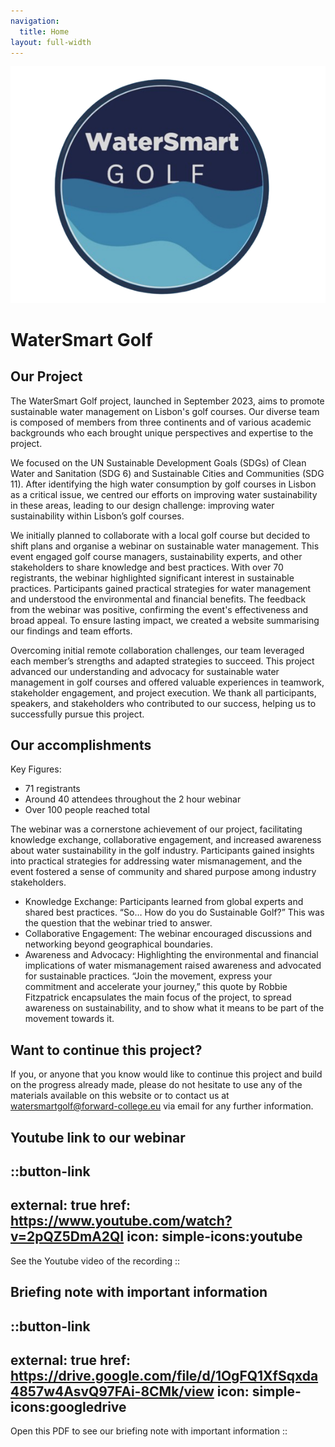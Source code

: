 ```yaml
---
navigation:
  title: Home
layout: full-width
---
```


![Content Wind](https://raw.githubusercontent.com/Iva5858/watersmartgolf/main/public/drawing.png?)


# WaterSmart Golf

## Our Project

The WaterSmart Golf project, launched in September 2023, aims to promote sustainable water management on Lisbon's golf courses. Our diverse team is composed of members from three continents and of various academic backgrounds who each brought unique perspectives and expertise to the project.

We focused on the UN Sustainable Development Goals (SDGs) of Clean Water and Sanitation (SDG 6) and Sustainable Cities and Communities (SDG 11). After identifying the high water consumption by golf courses in Lisbon as a critical issue, we centred our efforts on improving water sustainability in these areas, leading to our design challenge: improving water sustainability within Lisbon’s golf courses.

We initially planned to collaborate with a local golf course but decided to shift plans and organise a webinar on sustainable water management. This event engaged golf course managers, sustainability experts, and other stakeholders to share knowledge and best practices. With over 70 registrants, the webinar highlighted significant interest in sustainable practices. Participants gained practical strategies for water management and understood the environmental and financial benefits.
The feedback from the webinar was positive, confirming the event's effectiveness and broad appeal. To ensure lasting impact, we created a website summarising our findings and team efforts. 

Overcoming initial remote collaboration challenges, our team leveraged each member’s strengths and adapted strategies to succeed. This project advanced our understanding and advocacy for sustainable water management in golf courses and offered valuable experiences in teamwork, stakeholder engagement, and project execution. We thank all participants, speakers, and stakeholders who contributed to our success, helping us to successfully pursue this project. 


## Our accomplishments

Key Figures:
- 71 registrants
- Around 40 attendees throughout the 2 hour webinar
- Over 100 people reached total

The webinar was a cornerstone achievement of our project, facilitating knowledge exchange, collaborative engagement, and increased awareness about water sustainability in the golf industry. Participants gained insights into practical strategies for addressing water mismanagement, and the event fostered a sense of community and shared purpose among industry stakeholders. 

- Knowledge Exchange: Participants learned from global experts and shared best practices. “So… How do you do Sustainable Golf?” This was the question that the webinar tried to answer. 
- Collaborative Engagement: The webinar encouraged discussions and networking beyond geographical boundaries.
- Awareness and Advocacy: Highlighting the environmental and financial implications of water mismanagement raised awareness and advocated for sustainable practices. “Join the movement, express your commitment and accelerate your journey,” this quote by Robbie Fitzpatrick encapsulates the main focus of the project, to spread awareness on sustainability, and to show what it means to be part of the movement towards it. 




## Want to continue this project?

If you, or anyone that you know would like to continue this project and build on the progress already made, please do not hesitate to use any of the materials available on this website or to contact us at watersmartgolf@forward-college.eu via email for any further information.

## Youtube link to our webinar

::button-link
---
external: true
href: https://www.youtube.com/watch?v=2pQZ5DmA2QI
icon: simple-icons:youtube
---

See the Youtube video of the recording
::

## Briefing note with important information

::button-link
---
external: true
href: https://drive.google.com/file/d/1OgFQ1XfSqxda4857w4AsvQ97FAi-8CMk/view
icon: simple-icons:googledrive
---

Open this PDF to see our briefing note with important information 
::









